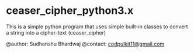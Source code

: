 # ceaser_cipher_python3.x
This is a simple python program that uses simple built-in classes to convert a string into a cipher-text (ceaser_cipher)

@author: Sudhanshu Bhardwaj
@contact: codpulkit11@gmail.com
